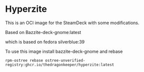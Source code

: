 # Hyperzite
This is an OCI image for the SteamDeck with some modifications.

Based on Bazzite-deck-gnome:latest

which is based on fedora silverblue:39

To use this image install bazzite-deck-gnome and rebase
```
rpm-ostree rebase ostree-unverified-registry:ghcr.io/thedragonkeeper/hyperzite:latest
